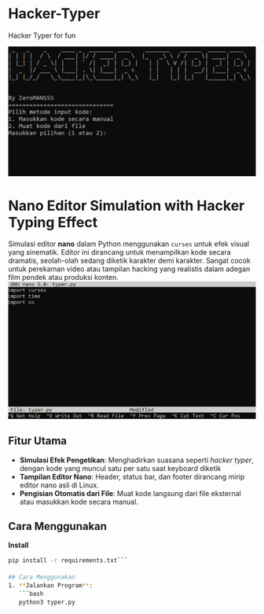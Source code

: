 # Hacker-Typer
Hacker Typer for fun

![ss](images/Screenshot.png)
# Nano Editor Simulation with Hacker Typing Effect
Simulasi editor **nano** dalam Python menggunakan `curses` untuk efek visual yang sinematik. Editor ini dirancang untuk menampilkan kode secara dramatis, seolah-olah sedang diketik karakter demi karakter. Sangat cocok untuk perekaman video atau tampilan hacking yang realistis dalam adegan film pendek atau produksi konten.
![ss](images/Screenshot(1).png)
## Fitur Utama
- **Simulasi Efek Pengetikan**: Menghadirkan suasana seperti *hacker typer*, dengan kode yang muncul satu per satu saat keyboard diketik
- **Tampilan Editor Nano**: Header, status bar, dan footer dirancang mirip editor nano asli di Linux.
- **Pengisian Otomatis dari File**: Muat kode langsung dari file eksternal atau masukkan kode secara manual.

## Cara Menggunakan
**Install**
```bash
pip install -r requirements.txt```

## Cara Menggunakan
1. **Jalankan Program**:
   ```bash
   python3 typer.py
